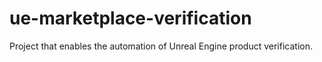 # ue-marketplace-verification
Project that enables the automation of Unreal Engine product verification. 
